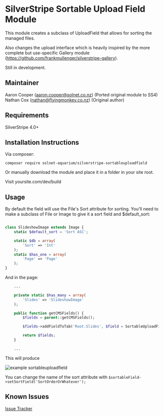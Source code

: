 SilverStripe Sortable Upload Field Module
=============

This module creates a subclass of UploadField that allows for sorting the managed files.

Also changes the upload interface which is heavily inspired by the more complete but use-specific Gallery module (https://github.com/frankmullenger/silverstripe-gallery).

Still in development.


Maintainer
-------------
Aaron Cooper (<aaron.cooper@solnet.co.nz>) (Ported original module to SS4)
Nathan Cox (<nathan@flyingmonkey.co.nz>) (Original author)

Requirements
---------------

SilverStripe 4.0+


Installation Instructions
-------------------------

Via composer:

```
composer require solnet-aquarium/silverstripe-sortableuploadfield
```

Or manually download the module and place it in a folder in your site root.

Visit yoursite.com/dev/build


Usage
-----

By default the field will use the File's Sort attribute for sorting.  You'll need to make a subclass of File or Image to give it a sort field and $default_sort:

```php

class SlideshowImage extends Image {
	static $default_sort = 'Sort ASC';

	static $db = array(
		'Sort' => 'Int'
	);
	static $has_one = array(
		'Page' => 'Page'
	);
}
```

And in the page:

```php
	...

	private static $has_many = array(
		'Slides' => 'SlideshowImage'
	);

	public function getCMSFields() {
		$fields = parent::getCMSFields();

		$fields->addFieldToTab('Root.Slides', $field = SortableUploadField::create('Slides', 'Slides'));

		return $fields;
	}

	...

```

This will produce

![example sortableuploadfield](http://static.flyingmonkey.co.nz/github/silverstripe-sortableuploadfield/sortableuploadfield-1.png)


You can change the name of the sort attribute with `$sortableField->setSortField('SortOrderOrWhatever');`


Known Issues
------------

[Issue Tracker](https://github.com/solnet-aquarium/silverstripe-sortableuploadfield/issues)
